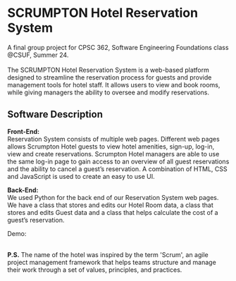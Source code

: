 # SCRUMPTON Hotel Reservation System

A final group project for CPSC 362, Software Engineering Foundations class @CSUF, Summer 24.<br> 
<br>The SCRUMPTON Hotel Reservation System is a web-based platform designed to streamline the reservation process for guests and provide management tools for hotel staff. It allows users to view and book rooms, while giving managers the ability to oversee and modify reservations.



## Software Description

<b> Front-End: </b> <br>
Reservation System consists of multiple web pages. Different web pages allows Scrumpton Hotel guests to view hotel amenities, sign-up, log-in, view and create reservations. Scrumpton Hotel managers are able to use the same log-in page to gain access to an overview of all guest reservations and the ability  to cancel a guest’s reservation. A combination of HTML, CSS and JavaScript is used to create an easy to use UI.

<b> Back-End: </b> <br>
We used Python for the back end of our Reservation System web pages. We have a class that stores and edits our Hotel Room data, a class that stores and edits Guest data and a class that helps calculate the cost of a guest’s reservation.


Demo:





<br><b>P.S.</b> The name of the hotel was inspired by the term 'Scrum', an agile project management framework that helps teams structure and manage their work through a set of values, principles, and practices. 
